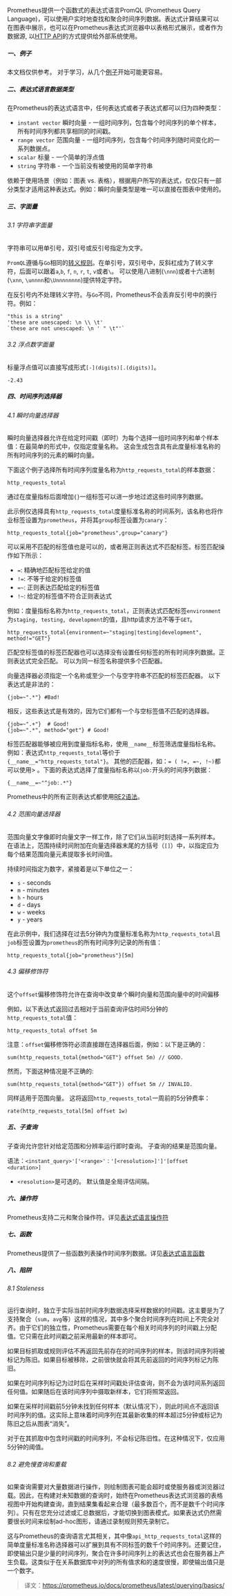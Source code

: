 Prometheus提供一个函数式的表达式语言PromQL (Prometheus Query Language)，可以使用户实时地查找和聚合时间序列数据。表达式计算结果可以在图表中展示，也可以在Prometheus表达式浏览器中以表格形式展示，或者作为数据源, 以[HTTP API](https://prometheus.io/docs/prometheus/latest/querying/api/)的方式提供给外部系统使用。

##### 一、例子
本文档仅供参考。 对于学习，从几个[例子](https://prometheus.io/docs/prometheus/latest/querying/examples/)开始可能更容易。

##### 二、表达式语言数据类型

在Prometheus的表达式语言中，任何表达式或者子表达式都可以归为四种类型：
 - `instant vector` 瞬时向量 - 一组时间序列，包含每个时间序列的单个样本，所有时间序列都共享相同的时间戳。
 - `range vector` 范围向量 - 一组时间序列，包含每个时间序列随时间变化的一系列数据点。
 - `scalar` 标量 - 一个简单的浮点值
 - `string` 字符串  - 一个当前没有被使用的简单字符串

依赖于使用场景（例如：图表 vs. 表格），根据用户所写的表达式，仅仅只有一部分类型才适用这种表达式。例如：瞬时向量类型是唯一可以直接在图表中使用的。

##### 三、字面量
###### 3.1 字符串字面量
字符串可以用单引号，双引号或反引号指定为文字。

`PromQL`遵循与`Go`相同的[转义规则](https://golang.org/ref/spec#String_literals)。在单引号，双引号中，反斜杠成为了转义字符，后面可以跟着`a`,`b`, `f`, `n`, `r`, `t`, `v`或者`\`。 可以使用八进制(`\nnn`)或者十六进制(`\xnn`, `\unnnn`和`\Unnnnnnnn`)提供特定字符。

在反引号内不处理转义字符。与`Go`不同，Prometheus不会丢弃反引号中的换行符。例如：
```
"this is a string"
'these are unescaped: \n \\ \t'
`these are not unescaped: \n ' " \t"'`
```

###### 3.2 浮点数字面量
标量浮点值可以直接写成形式`[-](digits)[.(digits)]`。
```
-2.43
```

##### 四、时间序列选择器
###### 4.1 瞬时向量选择器
瞬时向量选择器允许在给定时间戳（即时）为每个选择一组时间序列和单个样本值：在最简单的形式中，仅指定度量名称。 这会生成包含具有此度量标准名称的所有时间序列的元素的瞬时向量。

下面这个例子选择所有时间序列度量名称为`http_requests_total`的样本数据：
```
http_requests_total
```
通过在度量指标后面增加`{}`一组标签可以进一步地过滤这些时间序列数据。

此示例仅选择具有`http_requests_total`度量标准名称的时间系列，该名称也将作业标签设置为`prometheus`，并将其`group`标签设置为`canary`：
```
http_requests_total{job="prometheus",group="canary"}
```
可以采用不匹配的标签值也是可以的，或者用正则表达式不匹配标签。标签匹配操作如下所示：
  - `=`: 精确地匹配标签给定的值
  - `!=`: 不等于给定的标签值
  - `=~`: 正则表达匹配给定的标签值
  - `!~`: 给定的标签值不符合正则表达式

例如：度量指标名称为`http_requests_total`，正则表达式匹配标签`environment`为`staging, testing, development`的值，且http请求方法不等于`GET`。
```
http_requests_total{environment=~"staging|testing|development", method!="GET"}
```
匹配空标签值的标签匹配器也可以选择没有设置任何标签的所有时间序列数据。正则表达式完全匹配。 可以为同一标签名称提供多个匹配器。

向量选择器必须指定一个名称或至少一个与空字符串不匹配的标签匹配器。 以下表达式是非法的：
```
{job=~".*"} #Bad!
```

相反，这些表达式是有效的，因为它们都有一个与空标签值不匹配的选择器。
```
{job=~".+"}  # Good!
{job=~".*", method="get"} # Good!
```
标签匹配器能够被应用到度量指标名称，使用`__name__`标签筛选度量指标名称。例如：表达式`http_requests_total`等价于`{__name__="http_requests_total"}`。 其他的匹配器，如：`= ( !=, =~, !~)`都可以使用>
。下面的表达式选择了度量指标名称以`job:`开头的时间序列数据：
```
{__name__=~"^job:.*"} 
```
Prometheus中的所有正则表达式都使用[RE2语法](https://github.com/google/re2/wiki/Syntax)。
###### 4.2 范围向量选择器
范围向量文字像即时向量文字一样工作，除了它们从当前时刻选择一系列样本。 在语法上，范围持续时间附加在向量选择器末尾的方括号（`[]`）中，以指定应为每个结果范围向量元素提取多长时间值。

持续时间指定为数字，紧接着是以下单位之一：
 - `s` - seconds
 - `m` - minutes
 - `h` - hours
 - `d` - days
 - `w` - weeks
 - `y` - years

在此示例中，我们选择在过去5分钟内为度量标准名称为`http_requests_total`且`job`标签设置为`prometheus`的所有时间序列记录的所有值：
```
http_requests_total{job="prometheus"}[5m]
```
###### 4.3 偏移修饰符
这个`offset`偏移修饰符允许在查询中改变单个瞬时向量和范围向量中的时间偏移

例如，以下表达式返回过去相对于当前查询评估时间5分钟的`http_requests_total`值：
```
http_requests_total offset 5m
```
注意：`offset`偏移修饰符必须直接跟在选择器后面，例如：以下是正确的：
```
sum(http_requests_total{method="GET"} offset 5m) // GOOD.
```
然而，下面这种情况是不正确的:
```
sum(http_requests_total{method="GET"}) offset 5m // INVALID.
```
同样适用于范围向量。 这将返回`http_requests_total`一周前的5分钟费率：
```
rate(http_requests_total[5m] offset 1w)
```
##### 五、子查询
子查询允许您针对给定范围和分辨率运行即时查询。 子查询的结果是范围向量。

语法：`<instant_query>'['<range>'：'[<resolution>]']'[offset <duration>]`

- `<resolution>`是可选的。 默认值是全局评估间隔。
##### 六、操作符
Prometheus支持二元和聚合操作符。详见[表达式语言操作符](https://prometheus.io/docs/querying/operators/)

##### 七、函数
Prometheus提供了一些函数列表操作时间序列数据。详见[表达式语言函数](https://prometheus.io/docs/querying/functions/)

##### 八、陷阱
###### 8.1 Staleness
运行查询时，独立于实际当前时间序列数据选择采样数据的时间戳。这主要是为了支持聚合（`sum`，`avg`等）这样的情况，其中多个聚合时间序列在时间上不完全对齐。由于它们的独立性，Prometheus需要在每个相关时间序列的时间戳上分配值。它只需在此时间戳之前采用最新的样本即可。

如果目标抓取或规则评估不再返回先前存在的时间序列的样本，则该时间序列将被标记为陈旧。如果目标被移除，之前很快就会将其先前返回的时间序列标记为陈旧。

如果在时间序列标记为过时后在采样时间戳处评估查询，则不会为该时间系列返回任何值。如果随后在该时间序列中摄取新样本，它们将照常返回。

如果在采样时间戳前5分钟未找到任何样本（默认情况下），则此时间点不返回该时间序列的值。这实际上意味着时间序列在其最新收集的样本超过5分钟或标记为陈旧之后从图表“消失”。

对于在其抓取中包含时间戳的时间序列，不会标记陈旧性。在这种情况下，仅应用5分钟的阈值。
###### 8.2 避免慢查询和重载
如果查询需要对大量数据进行操作，则绘制图表可能会超时或使服务器或浏览器过载。因此，在构建对未知数据的查询时，始终在Prometheus表达式浏览器的表格视图中开始构建查询，直到结果集看起来合理（最多数百个，而不是数千个时间序列）。只有在您充分过滤或汇总数据后，才能切换到图表模式。如果表达式仍然需要很长时间来绘制ad-hoc图形，请通过录制规则预先录制它。

这与Prometheus的查询语言尤其相关，其中像`api_http_requests_total`这样的简单度量标准名称选择器可以扩展到具有不同标签的数千个时间序列。还要记住，即使输出只是少量的时间序列，聚合在许多时间序列上的表达式也会在服务器上产生负载。这类似于在关系数据库中对列的所有值求和的速度很慢，即使输出值只是一个数字。

> 译文：https://prometheus.io/docs/prometheus/latest/querying/basics/
